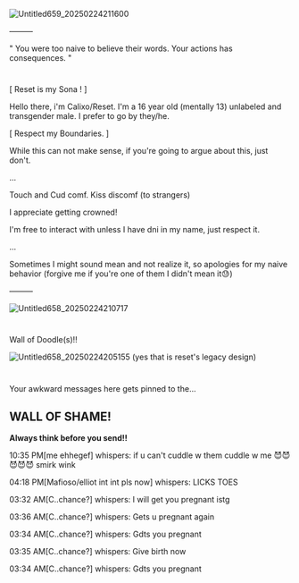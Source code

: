 ![Untitled659_20250224211600](https://github.com/user-attachments/assets/5ba98496-79ee-45f6-a38c-a85523209b0b)

———

" You were too naive to believe their words. Your actions has consequences. "

#

[ Reset is my Sona ! ]

Hello there, i'm Calixo/Reset. I'm a 16 year old (mentally 13) unlabeled and transgender male. I prefer to go by they/he.

[ Respect my Boundaries. ]

While this can not make sense, if you're going to argue about this, just don't.

...

Touch and Cud comf. Kiss discomf (to strangers)

I appreciate getting crowned!

I'm free to interact with unless I have dni in my name, just respect it.

...

Sometimes I might sound mean and not realize it, so apologies for my naive behavior (forgive me if you're one of them I didn't mean it😓)


———

![Untitled658_20250224210717](https://github.com/user-attachments/assets/9dfe2b93-a55f-457c-bebb-6223de279408)

#

Wall of Doodle(s)!!

![Untitled658_20250224205155](https://github.com/user-attachments/assets/f6fd2e7b-c33b-415b-8227-8f66861675c8) (yes that is reset's legacy design)


#


Your awkward messages here gets pinned to the...


## WALL OF SHAME!
**Always think before you send!!**

10:35 PM[me ehhegef] whispers: if u can't cuddle w them cuddle w me 😈😈😈😈😈 smirk wink

04:18 PM[Mafioso/elliot int int pls now] whispers: LICKS TOES

03:32 AM[C..chance?] whispers: I will get you prеgnаnt istg

03:36 AM[C..chance?] whispers: Gets u prеgnаnt again

03:34 AM[C..chance?] whispers: Gdts you prеgnаnt

03:35 AM[C..chance?] whispers: Give bіrth now

03:34 AM[C..chance?] whispers: Gdts you prеgnаnt
